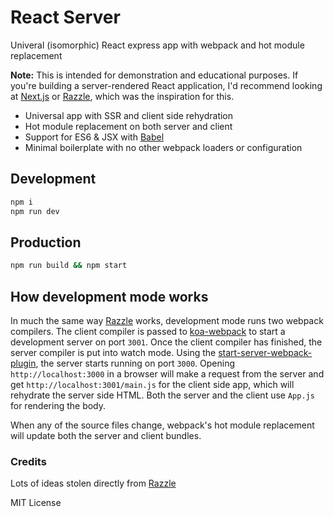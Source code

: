 
# React Server

Univeral (isomorphic) React express app with webpack and hot module replacement

**Note:** This is intended for demonstration and educational purposes.
If you're building a server-rendered React application, I'd recommend looking at [Next.js][] or [Razzle][], which was the inspiration for this.

- Universal app with SSR and client side rehydration
- Hot module replacement on both server and client
- Support for ES6 & JSX with [Babel][]
- Minimal boilerplate with no other webpack loaders or configuration


## Development

```sh
npm i
npm run dev
```

## Production

```sh
npm run build && npm start
```

## How development mode works

In much the same way [Razzle][] works, development mode runs two webpack compilers.
The client compiler is passed to [koa-webpack][] to start a development server on port `3001`.
Once the client compiler has finished, the server compiler is put into watch mode.
Using the [start-server-webpack-plugin][], the server starts running on port `3000`.
Opening `http://localhost:3000` in a browser will make a request from the server and get `http://localhost:3001/main.js` for the client side app, which will rehydrate the server side HTML.
Both the server and the client use `App.js` for rendering the body.

When any of the source files change, webpack's hot module replacement will update both the server and client bundles.

### Credits

Lots of ideas stolen directly from [Razzle][]

[Razzle]: https://github.com/jaredpalmer/razzle
[Next.js]: https://github.com/zeit/next.js/
[Babel]: https://github.com/babel/babel
[koa-webpack]: https://github.com/shellscape/koa-webpack
[start-server-webpack-plugin]: https://github.com/ericclemmons/start-server-webpack-plugin

MIT License
